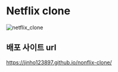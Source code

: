 # Netflix clone

![netflix_clone](https://github.com/jinho123897/nonflix-clone/assets/100816947/04708bd8-60e4-4da3-ac1a-33aa425a4f02)

## 배포 사이트 url
https://jinho123897.github.io/nonflix-clone/



